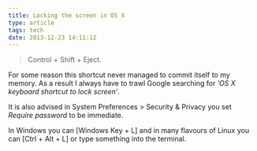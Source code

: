 ```yaml
---
title: Locking the screen in OS X
type: article
tags: tech
date: 2013-12-23 14:11:12
---
```

<blockquote> <p> Control + Shift + Eject.</p></blockquote><p> For some reason this shortcut never managed to commit itself to my memory. As a result I always have to trawl Google searching for <em>&rsquo;OS X keyboard shortcut to lock screen&rsquo;</em>.</p><p> It is also advised in System Preferences &gt; Security &amp; Privacy you set <em>Require password</em> to be immediate.</p><p> In Windows you can [Windows Key + L] and in many flavours of Linux you can [Ctrl + Alt + L] or type something into the terminal.</p>
